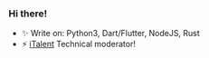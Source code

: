 ### Hi there!

- ✨ Write on: Python3, Dart/Flutter, NodeJS, Rust
- ⚡️ <a href="https://italent.org.ua">iTalent</a> Technical moderator!



